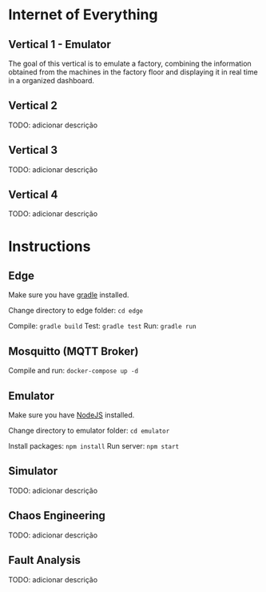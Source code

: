 # Internet of Everything

## Vertical 1 - Emulator

The goal of this vertical is to emulate a factory, combining the information obtained from the machines in the factory floor and displaying it in real time in a organized dashboard.

## Vertical 2

TODO: adicionar descrição

## Vertical 3

TODO: adicionar descrição

## Vertical 4

TODO: adicionar descrição

# Instructions

## Edge

Make sure you have [gradle](https://gradle.org/install/) installed.

Change directory to edge folder: `cd edge`

Compile: `gradle build`
Test: `gradle test`
Run: `gradle run`

## Mosquitto (MQTT Broker)

Compile and run: `docker-compose up -d`

## Emulator

Make sure you have [NodeJS](https://nodejs.org/en/) installed.

Change directory to emulator folder: `cd emulator`

Install packages: `npm install`
Run server: `npm start`

## Simulator

TODO: adicionar descrição

## Chaos Engineering

TODO: adicionar descrição

## Fault Analysis

TODO: adicionar descrição

